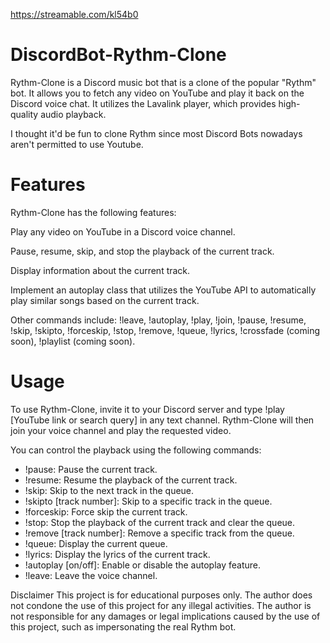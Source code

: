 https://streamable.com/kl54b0


# DiscordBot-Rythm-Clone
Rythm-Clone is a Discord music bot that is a clone of the popular "Rythm" bot. It allows you to fetch any video on YouTube and play it back on the Discord voice chat. It utilizes the Lavalink player, which provides high-quality audio playback.

I thought it'd be fun to clone Rythm since most Discord Bots nowadays aren't permitted to use Youtube.

# Features
Rythm-Clone has the following features:

Play any video on YouTube in a Discord voice channel.

Pause, resume, skip, and stop the playback of the current track.

Display information about the current track.

Implement an autoplay class that utilizes the YouTube API to automatically play similar songs based on the current track.

Other commands include: !leave, !autoplay, !play, !join, !pause, !resume, !skip, !skipto, !forceskip, !stop, !remove, !queue, !lyrics, !crossfade (coming soon),
!playlist (coming soon).

# Usage
To use Rythm-Clone, invite it to your Discord server and type !play [YouTube link or search query] in any text channel. Rythm-Clone will then join your voice channel and play the requested video.

You can control the playback using the following commands:

* !pause: Pause the current track.
* !resume: Resume the playback of the current track.
* !skip: Skip to the next track in the queue.
* !skipto [track number]: Skip to a specific track in the queue.
* !forceskip: Force skip the current track.
* !stop: Stop the playback of the current track and clear the queue.
* !remove [track number]: Remove a specific track from the queue.
* !queue: Display the current queue.
* !lyrics: Display the lyrics of the current track.
* !autoplay [on/off]: Enable or disable the autoplay feature.
* !leave: Leave the voice channel.

Disclaimer
This project is for educational purposes only. The author does not condone the use of this project for any illegal activities. The author is not responsible for any damages or legal implications caused by the use of this project, such as impersonating the real Rythm bot.
